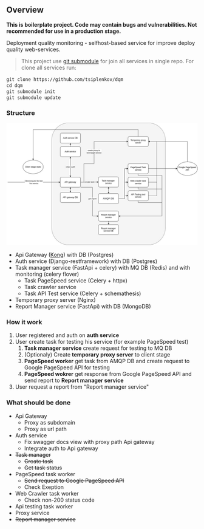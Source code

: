 ## Overview 

**This is boilerplate project. Code may contain bugs and vulnerabilities. Not recommended for use in a production stage.**

Deployment quality monitoring - selfhost-based service for improve deploy quality web-services.

> This project use [git submodule](https://git-scm.com/docs/git-submodule) for join all services in single repo. For clone all services run:
```shell
git clone https://github.com/tsiplenkov/dqm
cd dqm
git submodule init
git submodule update
```

### Structure

![dqm_structure](img/dqm_structure.jpg)

* Api Gateway ([Kong](https://konghq.com/kong/)) with DB (Postgres)
* Auth service (Django-restframework) with DB (Postgres)
* Task manager service (FastApi + celery) with MQ DB (Redis) and with monitoring (celery flover)
    * Task PageSpeed service (Celery + httpx)
    * Task crawler service 
    * Task API Test service (Celery + schemathesis)
* Temporary proxy server (Nginx)
* Report Manager service (FastApi) with DB (MongoDB)

### How it work

1. User registered and auth on **auth service**
2. User create task for testing his service (for example PageSpeed test)
    1. **Task manager service** create request for testing to MQ DB
    2. (Optionaly) Create **temporary proxy server** to client stage 
    3. **PageSpeed worker** get task from AMQP DB and create request to Google PageSpeed API for testing
    4. **PageSpeed wokrer** get response from Google PageSpeed API and send report to **Report manager service**
3. User request a report from "Report manager service"

### What should be done

* Api Gateway
    * Proxy as subdomain
    * Proxy as url path
* Auth service
    * Fix swagger docs view with proxy path Api gateway
    * Integrate auth to Api gateway
* ~~Task manager~~
    * ~~Create task~~
    * ~~Get task status~~
* PageSpeed task worker
    * ~~Send request to Google PageSpeed API~~
    * Check Exeption
* Web Crawler task worker
    * Check non-200 status code
* Api testing task worker
* Proxy service
* ~~Report manager service~~